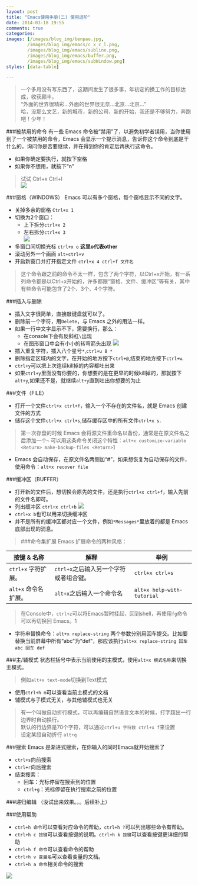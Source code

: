 ```yaml
---
layout: post
title: "Emacs使用手册(二) 使用进阶"
date: 2014-03-18 19:55
comments: true
categories: 
images: [/images/blog_img/benpao.jpg,
        /images/blog_img/emacs/c_x_c_l.png,
        /images/blog_img/emacs/subline.png,
        /images/blog_img/emacs/buffer.png,
        /images/blog_img/emacs/subWindow.png]
styles: [data-table]

---
```

[benpao]: {{page.images[0]}}
[cxcl]: {{page.images[1]}}
[subline]: {{page.images[2]}}
[buffer]: {{page.images[3]}}
[subWindow]: {{page.images[4]}}

>一个多月没有写东西了，这期间发生了很多事，年初定的换工作的目标达成，收获颇丰。   
>“外面的世界很精彩...外面的世界很无奈...北京...北京...”  
>哈，没那么文艺，新的城市，新的公司，新的开始，我还是不够努力，奔跑吧！少年！
<!-- more -->
###被禁用的命令
有一些 Emacs 命令被“禁用”了，以避免初学者误用，当你使用到了一个被禁用的命令，Emacs 会显示一个提示消息，告诉你这个命令到底是干什么的，询问你是否要继续，并在得到你的肯定后再执行这命令。  

* 如果你确定要执行，就按下空格
* 如果你不想用，就按下“n”
> 试试 Ctrl+x Ctrl+l  
> ![][cxcl]

###窗格（WINDOWS）
Emacs 可以有多个窗格，每个窗格显示不同的文字。

* 关掉多余的窗格 `Ctrl+x 1`
* 切换为2个窗口：
  * 上下拆分`ctrl+x 2`
  * 左右拆分`ctrl+x 3`  
  ![][subWindow]
* 多窗口间切换光标 `ctrl+x o` **这里o代表other**
* 滚动另外一个画面 `alt+ctrl+v`
* 开启新窗口并打开指定文件 `ctrl+x 4 ctrl+f 文件名`
> 这个命令跟之前的命令不太一样，包含了两个字符，以Ctrl+x开始，有一系列命令都是以Ctrl+x开始的，许多都跟“窗格、文件、缓冲区”等有关，其中有些命令可能包含了2个、3个、4个字符。

###插入与删除
* 插入文字很简单，直接敲键盘就可以了。
* 删除前一个字符，用`Delete`，与 Emacs 之外的用法一样。
* 如果一行中文字显示不下，需要换行，那么：
  * 在console下会有反斜杠`\`出现
  * 在图形窗口中会有小小的转弯箭头出现
  ![][subline]
* 插入重复字符，插入八个星号`*`,`ctrl+u 8 *`
* 删除指定区域内的文字，在开始的地方按下`ctrl+@`,结束的地方按下`ctrl+w`.
* `ctrl+y`可以把上次连续kill掉的内容都吐出来
* 如果`ctrl+y`里面没有你要的，你想要的是在更早的时候kill掉的，那就按下`alt+y`,如果还不是，就继续`alt+y`直到吐出你想要的为止

###文件（FILE）
* 打开一个文件`ctrl+x ctrl+f`，输入一个不存在的文件名，就是 Emacs 创建文件的方式
* 储存这个文件`ctrl+x ctrl+s`,储存缓存区中的所有文件`ctrl+x s`.
> 第一次存盘的时候 Emacs 会将源文件重命名以备份，通常是在原文件名之后添加一个`~`
> 可以用这条命令关闭这个特性：`alt+x customize-variable <Return> make-backup-files <Return>】`
* Emacs 会自动保存，在原文件名两侧加“#”，如果想恢复为自动保存的文件，使用命令：`alt+x recover file`

###缓冲区（BUFFER）
* 打开新的文件后，想切换会原先的文件，还是执行`ctrl+x ctrl+f`，输入先前的文件名即可。
* 列出缓冲区 `ctrl+x ctrl+b`
  ![][buffer]
* `ctrl+x b`也可以用来切换缓冲区
* 并不是所有的缓冲区都对应一个文件，例如`*Messages*`里放着的都是 Emacs 底部出现的消息。

> ###命令集扩展
Emacs 扩展命令的两种风格：

按键 & 名称 | 解释 | 举例
------------ | ------------- | ------------
`ctrl+x`   字符扩展。   | `ctrl+x`之后输入另一个字符或者组合键。 | `ctrl+x ctrl+s`
`alt+x`  命令名扩展。  | `alt+x`之后输入一个命令名 | `alt+x help-with-tutorial`


> 在Console中，`ctrl+z`可以将Emacs暂时挂起，回到shell，再使用`fg`命令可以再切换回 Emacs。1

* 字符串替换命令：`alt+x replace-string` 两个参数分别用回车提交。比如要替换当前屏幕中所有“abc”为“def”，那应该执行`alt+x replace-string 回车 abc 回车 def`

###主/辅模式
状态栏括号中表示当前使用的主模式，使用`alt+x 模式名称`来切换主模式。
> 例如`alt+x text-mode`切换到Text模式
* 使用`ctrl+h m`可以查看当前主模式的文档
* 辅模式与子模式无关，与其他辅模式也无关
> 有一个叫做自动折行模式，可以再编辑自然语言文本的时候，打字超出一行边界时自动换行。  
> 默认的行边界是70个字符，可以通过`ctrl+u 字符数 ctrl+x f`来设置  
> 设定某段自动折行 `alt+q`

###搜索
Emacs 是渐进式搜索，在你输入的同时Emacs就开始搜索了
* `ctrl+s`向前搜索
* `ctrl+r`向后搜索
* 结束搜索：
  * 回车：光标停留在搜索到的位置
  * `ctrl+g`：光标停留在执行搜索之前的位置
  
###递归编辑 （没试出来效果。。。后续补上）

###使用帮助
* `ctrl+h 命令`可以查看对应命令的帮助，`ctrl+h ?`可以列出哪些命令有帮助。
* `ctrl+h c 按键`可以查看按键的说明。`ctrl+h k 按键`可以查看按键更详细的帮助
* `ctrl+h f 命令`可以查看命令的帮助
* `ctrl+h v 变量名`可以查看变量的文档。
* `ctrl+h a 命令`相关命令的搜索

![][benpao]